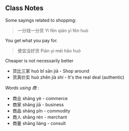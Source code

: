 
## Class Notes

Some sayings related to shopping:

> 一分钱一分货 Yì fēn qián yì fēn huò

You get what you pay for.

> 便宜没好货 Pián yi méi hǎo huò

Cheaper is not necessarily better

- 货比三家 huò bǐ sān jiā - Shop around
- 货真价实 huò zhēn jià shí - It's the real deal (authentic)

_Words using 商 :_

- 商业 shāng yè - commerce
- 商家 shāng jiā - business
- 商品 shāng pǐn - commodity
- 商人 shāng rén - merchant
- 商量 shāng liáng - consult
